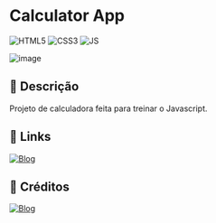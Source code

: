 # Calculator App
![HTML5](https://img.shields.io/badge/HTML5-E34F26?style=for-the-badge&logo=html5&logoColor=white)
![CSS3](https://img.shields.io/badge/CSS3-1572B6?style=for-the-badge&logo=css3&logoColor=white)
![JS](https://img.shields.io/badge/JavaScript-F7DF1E?style=for-the-badge&logo=javascript&logoColor=black)

![image](https://github.com/user-attachments/assets/caa3e664-7be0-43bc-aa60-796970c280d2)


## 📑 Descrição
Projeto de calculadora feita para treinar o Javascript.

## 🔗 Links
[![Blog](https://img.shields.io/badge/Ver%20Projeto-444?style=for-the-badge&url=https://calculator-josuepimentel.vercel.app//)](https://calculator-josuepimentel.vercel.app/)

## 🔨 Créditos
[![Blog](https://img.shields.io/badge/JosuePimentel-444?logo=github&style=for-the-badge&url=https://github.com/JosuePimentel)](https://github.com/JosuePimentel)

